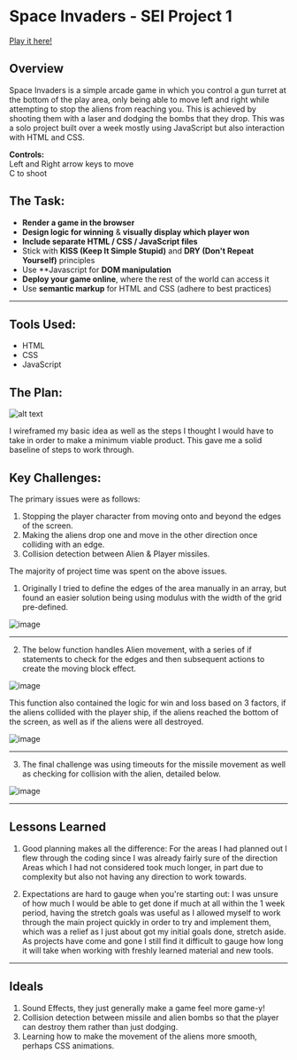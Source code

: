 # Space Invaders - SEI Project 1

[Play it here!](https://jsmyth1423.github.io/ga-project-1/)

## Overview

Space Invaders is a  simple arcade game in which you control a gun turret at the bottom of the play area, only being able to move left and right while attempting to stop the aliens from reaching you. This is achieved by shooting them with a laser and dodging the bombs that they drop. This was a solo project built over a week mostly using JavaScript but also interaction with HTML and CSS.

**Controls:**  
Left and Right arrow keys to move  
C to shoot


## The Task:

* **Render a game in the browser**
* **Design logic for winning** & **visually display which player won**
* **Include separate HTML / CSS / JavaScript files**
* Stick with **KISS (Keep It Simple Stupid)** and **DRY (Don't Repeat Yourself)** principles
* Use **Javascript for **DOM manipulation**
* **Deploy your game online**, where the rest of the world can access it
* Use **semantic markup** for HTML and CSS (adhere to best practices)

---

## Tools Used:
* HTML
* CSS
* JavaScript

## The Plan: 
![alt text](https://i.imgur.com/IVZ0dIG.png)

I wireframed my basic idea as well as the steps I thought I would have to take in order to make a minimum viable product. This gave me a solid baseline of steps to work through.

## Key Challenges:

The primary issues were as follows:
1. Stopping the player character from moving onto and beyond the edges of the screen.
2. Making the aliens drop one and move in the other direction once colliding with an edge.
3. Collision detection between Alien & Player missiles.


The majority of project time was spent on the above issues.

1. Originally I tried to define the edges of the area manually in an array, but found an easier solution being using modulus with the width of the grid pre-defined.

![image](https://user-images.githubusercontent.com/53213823/166149142-b5a20b3e-443e-4434-8717-51184aaac816.png)

---
2. The below function handles Alien movement, with a series of if statements to check for the edges and then subsequent actions to create the moving block effect.

![image](https://user-images.githubusercontent.com/53213823/166149254-334e8601-511c-4066-9280-d80a2ba52de1.png)

This function also contained the logic for win and loss based on 3 factors, if the aliens collided with the player ship, if the aliens reached the bottom of the screen, as well as if the aliens were all destroyed.

![image](https://user-images.githubusercontent.com/53213823/166149286-63b6e2c9-d247-4d99-a53a-3559d38da9b9.png)

---

3. The final challenge was using timeouts for the missile movement as well as checking for collision with the alien, detailed below.

![image](https://user-images.githubusercontent.com/53213823/166149386-d42a6521-f75a-444f-b99a-61ddbbce1f92.png)

---
## Lessons Learned
1. Good planning makes all the difference:
  For the areas I had planned out I flew through the coding since I was already fairly sure of the direction
  Areas which I had not considered took much longer, in part due to complexity but also not having any direction to work towards.
  
2. Expectations are hard to gauge when you're starting out:
  I was unsure of how much I would be able to get done if much at all within the 1 week period, having the stretch goals was useful as I allowed myself to work through   the main project quickly in order to try and implement them, which was a relief as I just about got my initial goals done, stretch aside. As projects have come and     gone I still find it difficult to gauge how long it will take when working with freshly learned material and new tools.
---

## Ideals 

1. Sound Effects, they just generally make a game feel more game-y!
2. Collision detection between missile and alien bombs so that the player can destroy them rather than just dodging.
3. Learning how to make the movement of the aliens more smooth, perhaps CSS animations.
